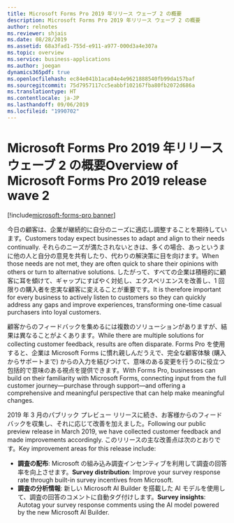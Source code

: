 ```yaml
---
title: Microsoft Forms Pro 2019 年リリース ウェーブ 2 の概要
description: Microsoft Forms Pro 2019 年リリース ウェーブ 2 の概要
author: relnotes
ms.reviewer: shjais
ms.date: 08/28/2019
ms.assetid: 68a3fad1-755d-e911-a977-000d3a4e307a
ms.topic: overview
ms.service: business-applications
ms.author: joegan
dynamics365pdf: true
ms.openlocfilehash: ec84e041b1aca04e4e9621888540fb99da157baf
ms.sourcegitcommit: 75d7957117cc5eabbf102167fba80fb2072d686a
ms.translationtype: HT
ms.contentlocale: ja-JP
ms.lasthandoff: 09/06/2019
ms.locfileid: "1990702"
---
```

# <a name="overview-of-microsoft-forms-pro-2019-release-wave-2"></a><span data-ttu-id="c6f92-103">Microsoft Forms Pro 2019 年リリース ウェーブ 2 の概要</span><span class="sxs-lookup"><span data-stu-id="c6f92-103">Overview of Microsoft Forms Pro 2019 release wave 2</span></span>
[!include[microsoft-forms-pro banner](../includes/microsoft-forms-pro.md)]

<!--overview start-->
<span data-ttu-id="c6f92-104">今日の顧客は、企業が継続的に自分のニーズに適応し調整することを期待しています。</span><span class="sxs-lookup"><span data-stu-id="c6f92-104">Customers today expect businesses to adapt and align to their needs continually.</span></span> <span data-ttu-id="c6f92-105">それらのニーズが満たされないときは、多くの場合、あっというまに他の人と自分の意見を共有したり、代わりの解決策に目を向けます。</span><span class="sxs-lookup"><span data-stu-id="c6f92-105">When those needs are not met, they are often quick to share their opinions with others or turn to alternative solutions.</span></span> <span data-ttu-id="c6f92-106">したがって、すべての企業は積極的に顧客に耳を傾けて、ギャップにすばやく対処し、エクスペリエンスを改善し、1 回限りの購入者を忠実な顧客に変えることが重要です。</span><span class="sxs-lookup"><span data-stu-id="c6f92-106">It is therefore important for every business to actively listen to customers so they can quickly address any gaps and improve experiences, transforming one-time casual purchasers into loyal customers.</span></span>

<span data-ttu-id="c6f92-107">顧客からのフィードバックを集めるには複数のソリューションがありますが、結果は異なることがよくあります。</span><span class="sxs-lookup"><span data-stu-id="c6f92-107">While there are multiple solutions for collecting customer feedback, results are often disparate.</span></span> <span data-ttu-id="c6f92-108">Forms Pro を使用すると、企業は Microsoft Forms に慣れ親しんだうえで、完全な顧客体験 (購入からサポートまで) からの入力を結びつけて、意味のある変更を行うのに役立つ包括的で意味のある視点を提供できます。</span><span class="sxs-lookup"><span data-stu-id="c6f92-108">With Forms Pro, businesses can build on their familiarity with Microsoft Forms, connecting input from the full customer journey—purchase through support—and offering a comprehensive and meaningful perspective that can help make meaningful changes.</span></span>

<span data-ttu-id="c6f92-109">2019 年 3 月のパブリック プレビュー リリースに続き、お客様からのフィードバックを収集し、それに応じて改善を加えました。</span><span class="sxs-lookup"><span data-stu-id="c6f92-109">Following our public preview release in March 2019, we have collected customer feedback and made improvements accordingly.</span></span> <span data-ttu-id="c6f92-110">このリリースの主な改善点は次のとおりです。</span><span class="sxs-lookup"><span data-stu-id="c6f92-110">Key improvement areas for this release include:</span></span>

- <span data-ttu-id="c6f92-111">**調査の配布**: Microsoft の組み込み調査インセンティブを利用して調査の回答率を向上させます。</span><span class="sxs-lookup"><span data-stu-id="c6f92-111">**Survey distribution**: Improve your survey response rate through built-in survey incentives from Microsoft.</span></span>
- <span data-ttu-id="c6f92-112">**調査の分析情報**: 新しい Microsoft AI Builder を搭載した AI モデルを使用して、調査の回答のコメントに自動タグ付けします。</span><span class="sxs-lookup"><span data-stu-id="c6f92-112">**Survey insights**: Autotag your survey response comments using the AI model powered by the new Microsoft AI Builder.</span></span>
<!--overview end-->